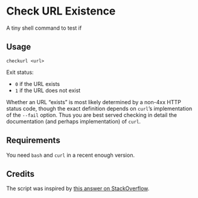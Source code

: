 # Check URL Existence

A tiny shell command to test if 

## Usage

```
checkurl <url>
```

Exit status:

* `0` if the URL exists
* `1` if the URL does not exist

Whether an URL “exists” is most likely determined by a non-4xx HTTP status code,
though the exact definition depends on `curl`’s implementation of the `--fail`
option. Thus you are best served checking in detail the documentation (and
perhaps implementation) of `curl`.

## Requirements

You need `bash` and `curl` in a recent enough version.


## Credits

The script was inspired by [this answer on
StackOverflow](https://stackoverflow.com/a/12199125).
